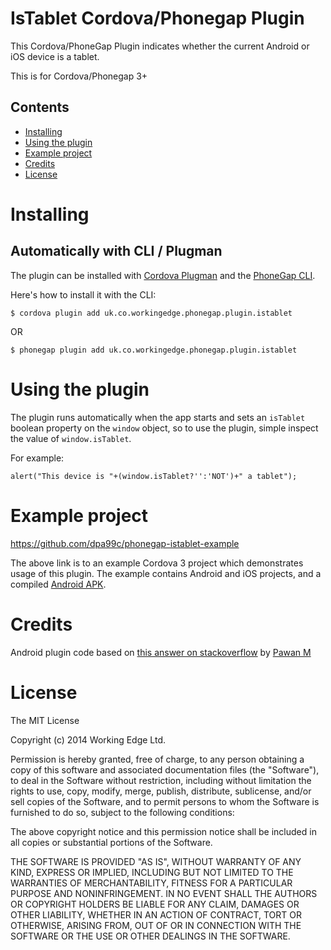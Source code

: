 IsTablet Cordova/Phonegap Plugin
=================================

This Cordova/PhoneGap Plugin indicates whether the current Android or iOS device is a tablet.

This is for Cordova/Phonegap 3+

## Contents

* [Installing](#installing)
* [Using the plugin](#using-the-plugin)
* [Example project](#example-project)
* [Credits](#credits)
* [License](#license)
 
# Installing

## Automatically with CLI / Plugman

The plugin can be installed with [Cordova Plugman](https://github.com/apache/cordova-plugman) and the [PhoneGap CLI](http://docs.phonegap.com/en/edge/guide_cli_index.md.html).

Here's how to install it with the CLI:


    $ cordova plugin add uk.co.workingedge.phonegap.plugin.istablet

OR

    $ phonegap plugin add uk.co.workingedge.phonegap.plugin.istablet


# Using the plugin
The plugin runs automatically when the app starts and sets an `isTablet` boolean property on the `window` object, so to use the plugin, simple inspect the value of `window.isTablet`.

For example:

    alert("This device is "+(window.isTablet?'':'NOT')+" a tablet");
    
# Example project

https://github.com/dpa99c/phonegap-istablet-example

The above link is to an example Cordova 3 project which demonstrates usage of this plugin.
The example contains Android and iOS projects, and a compiled [Android APK](https://github.com/dpa99c/phonegap-istablet-example/blob/master/build/IsTablet.apk).

# Credits

Android plugin code based on [this answer on stackoverflow](http://stackoverflow.com/a/18740974/777265) by [Pawan M](http://stackoverflow.com/users/648030/pawan-m)

License
================

The MIT License

Copyright (c) 2014 Working Edge Ltd.

Permission is hereby granted, free of charge, to any person obtaining a copy
of this software and associated documentation files (the "Software"), to deal
in the Software without restriction, including without limitation the rights
to use, copy, modify, merge, publish, distribute, sublicense, and/or sell
copies of the Software, and to permit persons to whom the Software is
furnished to do so, subject to the following conditions:

The above copyright notice and this permission notice shall be included in
all copies or substantial portions of the Software.

THE SOFTWARE IS PROVIDED "AS IS", WITHOUT WARRANTY OF ANY KIND, EXPRESS OR
IMPLIED, INCLUDING BUT NOT LIMITED TO THE WARRANTIES OF MERCHANTABILITY,
FITNESS FOR A PARTICULAR PURPOSE AND NONINFRINGEMENT. IN NO EVENT SHALL THE
AUTHORS OR COPYRIGHT HOLDERS BE LIABLE FOR ANY CLAIM, DAMAGES OR OTHER
LIABILITY, WHETHER IN AN ACTION OF CONTRACT, TORT OR OTHERWISE, ARISING FROM,
OUT OF OR IN CONNECTION WITH THE SOFTWARE OR THE USE OR OTHER DEALINGS IN
THE SOFTWARE.